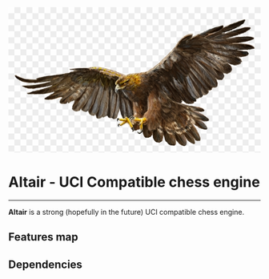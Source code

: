 ![](res/eagle.jpg)

Altair - UCI Compatible chess engine
=======================================

* * *

**Altair** is a strong (hopefully in the future) UCI compatible chess engine.

## Features map

## Dependencies
